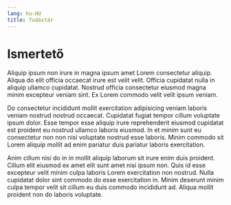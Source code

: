 ```yaml
---
lang: hu-HU
title: Tudástár
---
```


# Ismertető

Aliquip ipsum non irure in magna ipsum amet Lorem consectetur aliquip. Aliqua do elit officia occaecat irure est velit velit. Officia cupidatat nulla in aliquip ullamco cupidatat. Nostrud officia consectetur eiusmod magna minim excepteur veniam sint. Ex Lorem commodo velit velit ipsum veniam.

Do consectetur incididunt mollit exercitation adipisicing veniam laboris veniam nostrud nostrud occaecat. Cupidatat fugiat tempor cillum voluptate ipsum dolor. Esse tempor esse aliquip irure reprehenderit eiusmod cupidatat est proident eu nostrud ullamco laboris eiusmod. In et minim sunt eu consectetur non non nisi voluptate nostrud esse laboris. Minim commodo sit Lorem aliquip mollit ad enim pariatur duis pariatur laboris exercitation.

Anim cillum nisi do in in mollit aliquip laborum sit irure enim duis proident. Cillum elit eiusmod ex amet elit sunt amet nisi ipsum non. Quis id esse excepteur velit minim culpa laboris Lorem exercitation non nostrud. Nulla cupidatat dolor sint commodo do esse exercitation in. Minim deserunt minim culpa tempor velit sit cillum eu duis commodo incididunt ad. Aliqua mollit proident non do laboris voluptate.
